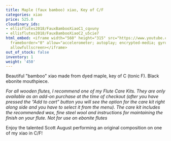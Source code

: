 ```yaml
---
title: Maple (faux bamboo) xiao, Key of C/F
categories: xiao
price: 525.0
cloudinary_ids:
- ellisflutes2018/FauxBambooXiaoC1_cqvuny
- ellisflutes2018/FauxBambooXiaoC2_u5cie7
html_embed: <iframe width="560" height="315" src="https://www.youtube.com/embed/CG77P4TVNeA"
  frameborder="0" allow="accelerometer; autoplay; encrypted-media; gyroscope; picture-in-picture"
  allowfullscreen></iframe>
out_of_stock: false
inventory: 1
weight: '450'
---
```


Beautiful "bamboo" xiao made from dyed maple, key of C (tonic F).  Black ebonite mouthpiece.

*For all wooden flutes, I recommend one of my Flute Care Kits.  They are only available as an add-on purchase at the time of checkout (after you have pressed the “Add to cart” button you will see the option for the care kit right along side and you have to select it from the menu). The care kit includes the recommended wax, fine steel wool and instructions for maintaining the finish on your flute.  Not for use on ebonite flutes*

Enjoy the talented Scott August performing an original composition on one of my xiao in C/F!